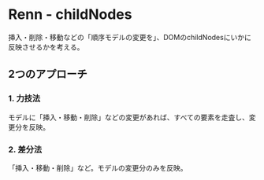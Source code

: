 # Renn - childNodes

挿入・削除・移動などの「順序モデルの変更を」、DOMのchildNodesにいかに反映させるかを考える。

## 2つのアプローチ

### 1. 力技法

モデルに「挿入・移動・削除」などの変更があれば、すべての要素を走査し、変更分を反映。

### 2. 差分法

「挿入・移動・削除」など。モデルの変更分のみを反映。
